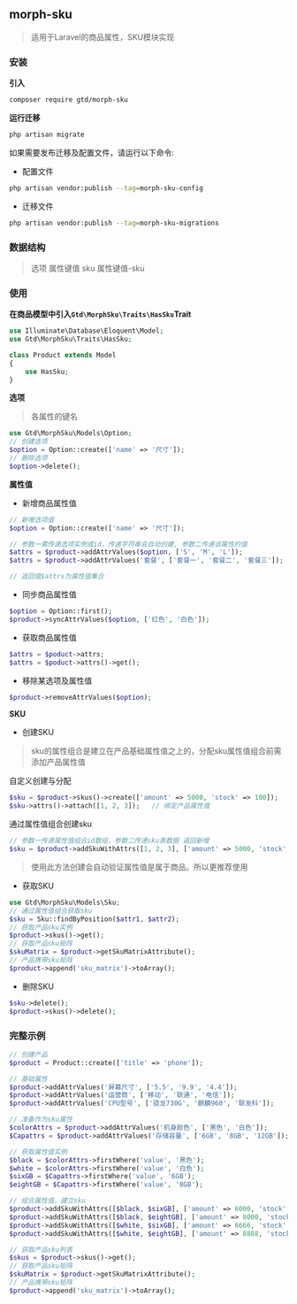 ## morph-sku

> 适用于Laravel的商品属性，SKU模块实现

### 安装

**引入**

```bash
composer require gtd/morph-sku
```

**运行迁移**

```bash
php artisan migrate
```

如果需要发布迁移及配置文件，请运行以下命令:

- 配置文件

```bash
php artisan vendor:publish --tag=morph-sku-config
```

- 迁移文件

```bash
php artisan vendor:publish --tag=morph-sku-migrations
```

### 数据结构

> 选项 属性键值 sku 属性键值-sku

### 使用

**在商品模型中引入`Gtd\MorphSku\Traits\HasSku`Trait**

```php
use Illuminate\Database\Eloquent\Model;
use Gtd\MorphSku\Traits\HasSku;

class Product extends Model
{
    use HasSku;
}
```

**选项**

> 各属性的键名

```php
use Gtd\MorphSku\Models\Option;
// 创建选项
$option = Option::create(['name' => '尺寸']);
// 删除选项
$option->delete();
```

**属性值**

- 新增商品属性值  

```php
// 新增选项值
$option = Option::create(['name' => '尺寸']);

// 参数一需传递选项实例或id，传递字符串会自动创建, 参数二传递该属性的值
$attrs = $product->addAttrValues($option, ['S', 'M', 'L']);
$attrs = $product->addAttrValues('套餐', ['套餐一', '套餐二', '套餐三']);

// 返回值$attrs为属性值集合
```

- 同步商品属性值

```php
$option = Option::first();
$product->syncAttrValues($option, ['红色', '白色']);
```

- 获取商品属性值

```php
$attrs = $poduct->attrs;
$attrs = $poduct->attrs()->get();
```

- 移除某选项及属性值

```php
$product->removeAttrValues($option);
```

**SKU**

- 创建SKU

> sku的属性组合是建立在产品基础属性值之上的，分配sku属性值组合前需添加产品属性值

自定义创建与分配

```php
$sku = $product->skus()->create(['amount' => 5000, 'stock' => 100]);
$sku->attrs()->attach([1, 2, 3]);   // 绑定产品属性值
```

通过属性值组合创建sku

```php
// 参数一传递属性值组合id数组，参数二传递sku表数据 返回新增
$sku = $product->addSkuWithAttrs([1, 2, 3], ['amount' => 5000, 'stock' => 100]);
```

> 使用此方法创建会自动验证属性值是属于商品。所以更推荐使用

- 获取SKU

```php
use Gtd\MorphSku\Models\Sku;
// 通过属性值组合获取sku
$sku = Sku::findByPosition($attr1, $attr2);
// 获取产品sku实例
$product->skus()->get();
// 获取产品sku矩阵
$skuMatrix = $product->getSkuMatrixAttribute();
// 产品携带sku矩阵
$product->append('sku_matrix')->toArray();
```

- 删除SKU

```php
$sku->delete();
$product->skus()->delete();
```

### 完整示例
```php
// 创建产品
$product = Product::create(['title' => 'phone']);

// 基础属性
$product->addAttrValues('屏幕尺寸', ['5.5', '9.9', '4.4']);
$product->addAttrValues('运营商', ['移动', '联通', '电信']);
$product->addAttrValues('CPU型号', ['骁龙730G', '麒麟960', '联发科']);

// 准备作为sku属性
$colorAttrs = $product->addAttrValues('机身颜色', ['黑色', '白色']);
$Capattrs = $product->addAttrValues('存储容量', ['6GB', '8GB', '12GB']);

// 获取属性值实例
$black = $colorAttrs->firstWhere('value', '黑色');
$white = $colorAttrs->firstWhere('value', '白色');
$sixGB = $Capattrs->firstWhere('value', '6GB');
$eightGB = $Capattrs->firstWhere('value', '8GB');

// 组合属性值，建立sku
$product->addSkuWithAttrs([$black, $sixGB], ['amount' => 6000, 'stock' => 100]);
$product->addSkuWithAttrs([$black, $eightGB], ['amount' => 8000, 'stock' => 100]);
$product->addSkuWithAttrs([$white, $sixGB], ['amount' => 6666, 'stock' => 100]);
$product->addSkuWithAttrs([$white, $eightGB], ['amount' => 8888, 'stock' => 100]);

// 获取产品sku列表
$skus = $product->skus()->get();
// 获取产品sku矩阵
$skuMatrix = $product->getSkuMatrixAttribute();
// 产品携带sku矩阵
$product->append('sku_matrix')->toArray();
```
